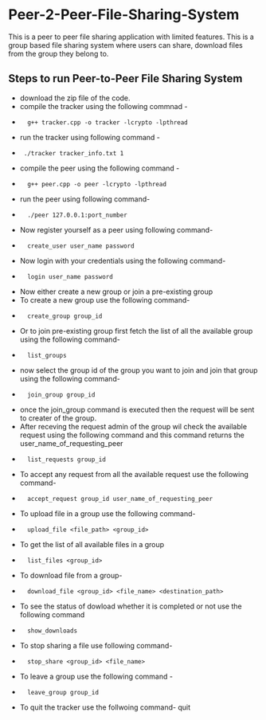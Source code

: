 # Peer-2-Peer-File-Sharing-System
This is a peer to peer file sharing application with limited features. This is a group based file sharing system where users can share, download files from the group they belong to.

## Steps to run Peer-to-Peer File Sharing System

- download the zip file of the code.
- compile the tracker using the following commnad - 
-       g++ tracker.cpp -o tracker -lcrypto -lpthread
- run the tracker using following command -
-      ./tracker tracker_info.txt 1
- compile the peer using the following command - 
-       g++ peer.cpp -o peer -lcrypto -lpthread
- run the peer using following command-
-       ./peer 127.0.0.1:port_number

- Now register yourself as a peer using following command-
-       create_user user_name password
- Now login with your credentials using the following command-
-       login user_name password
- Now either create a new group or join a pre-existing group
- To create a new group use the following command-
-       create_group group_id
- Or to join pre-existing group first fetch the list of all the available group using the following command-
-       list_groups
-   now select the group id of the group you want to join and join that group using the following command-
-       join_group group_id
- once the join_group command is executed then the request will be sent to creater of the group.
- After receving the request admin of the group wil check the available request using the following command and this command returns the user_name_of_requesting_peer
-       list_requests group_id
-   To accept any request from all the available request use the following command-
-       accept_request group_id user_name_of_requesting_peer
-  To upload file in a group use the following command-
-       upload_file <file_path> <group_id>
-  To get the list of all available files in a group
-       list_files <group_id>
-   To download file from a group-
-       download_file <group_id> <file_name> <destination_path>
-   To see the status of dowload whether it is completed or not use the following command
-       show_downloads
-  To stop sharing a file use following command-
-       stop_share <group_id> <file_name>
-  To  leave a group use the following command -
-       leave_group group_id
- To quit the tracker use the follwoing command-
    quit

